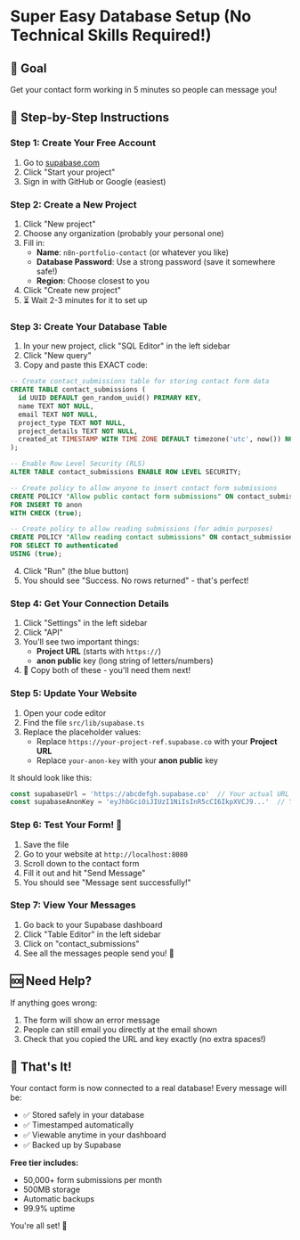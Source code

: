# Super Easy Database Setup (No Technical Skills Required!)

## 🎯 Goal
Get your contact form working in 5 minutes so people can message you!

## 📝 Step-by-Step Instructions

### Step 1: Create Your Free Account
1. Go to [supabase.com](https://supabase.com)
2. Click "Start your project" 
3. Sign in with GitHub or Google (easiest)

### Step 2: Create a New Project
1. Click "New project"
2. Choose any organization (probably your personal one)
3. Fill in:
   - **Name**: `n8n-portfolio-contact` (or whatever you like)
   - **Database Password**: Use a strong password (save it somewhere safe!)
   - **Region**: Choose closest to you
4. Click "Create new project"
5. ⏳ Wait 2-3 minutes for it to set up

### Step 3: Create Your Database Table
1. In your new project, click "SQL Editor" in the left sidebar
2. Click "New query"
3. Copy and paste this EXACT code:

```sql
-- Create contact_submissions table for storing contact form data
CREATE TABLE contact_submissions (
  id UUID DEFAULT gen_random_uuid() PRIMARY KEY,
  name TEXT NOT NULL,
  email TEXT NOT NULL,
  project_type TEXT NOT NULL,
  project_details TEXT NOT NULL,
  created_at TIMESTAMP WITH TIME ZONE DEFAULT timezone('utc', now()) NOT NULL
);

-- Enable Row Level Security (RLS)
ALTER TABLE contact_submissions ENABLE ROW LEVEL SECURITY;

-- Create policy to allow anyone to insert contact form submissions
CREATE POLICY "Allow public contact form submissions" ON contact_submissions
FOR INSERT TO anon
WITH CHECK (true);

-- Create policy to allow reading submissions (for admin purposes)
CREATE POLICY "Allow reading contact submissions" ON contact_submissions
FOR SELECT TO authenticated
USING (true);
```

4. Click "Run" (the blue button)
5. You should see "Success. No rows returned" - that's perfect!

### Step 4: Get Your Connection Details
1. Click "Settings" in the left sidebar
2. Click "API"
3. You'll see two important things:
   - **Project URL** (starts with `https://`)
   - **anon public** key (long string of letters/numbers)
4. 📝 Copy both of these - you'll need them next!

### Step 5: Update Your Website
1. Open your code editor
2. Find the file `src/lib/supabase.ts`
3. Replace the placeholder values:
   - Replace `https://your-project-ref.supabase.co` with your **Project URL**
   - Replace `your-anon-key` with your **anon public** key

It should look like this:
```typescript
const supabaseUrl = 'https://abcdefgh.supabase.co'  // Your actual URL
const supabaseAnonKey = 'eyJhbGciOiJIUzI1NiIsInR5cCI6IkpXVCJ9...'  // Your actual key
```

### Step 6: Test Your Form! 🎉
1. Save the file
2. Go to your website at `http://localhost:8080`
3. Scroll down to the contact form
4. Fill it out and hit "Send Message"
5. You should see "Message sent successfully!"

### Step 7: View Your Messages
1. Go back to your Supabase dashboard
2. Click "Table Editor" in the left sidebar
3. Click on "contact_submissions"
4. See all the messages people send you! 📨

## 🆘 Need Help?

If anything goes wrong:
1. The form will show an error message
2. People can still email you directly at the email shown
3. Check that you copied the URL and key exactly (no extra spaces!)

## 🎊 That's It!

Your contact form is now connected to a real database! Every message will be:
- ✅ Stored safely in your database
- ✅ Timestamped automatically  
- ✅ Viewable anytime in your dashboard
- ✅ Backed up by Supabase

**Free tier includes:**
- 50,000+ form submissions per month
- 500MB storage
- Automatic backups
- 99.9% uptime

You're all set! 🚀 